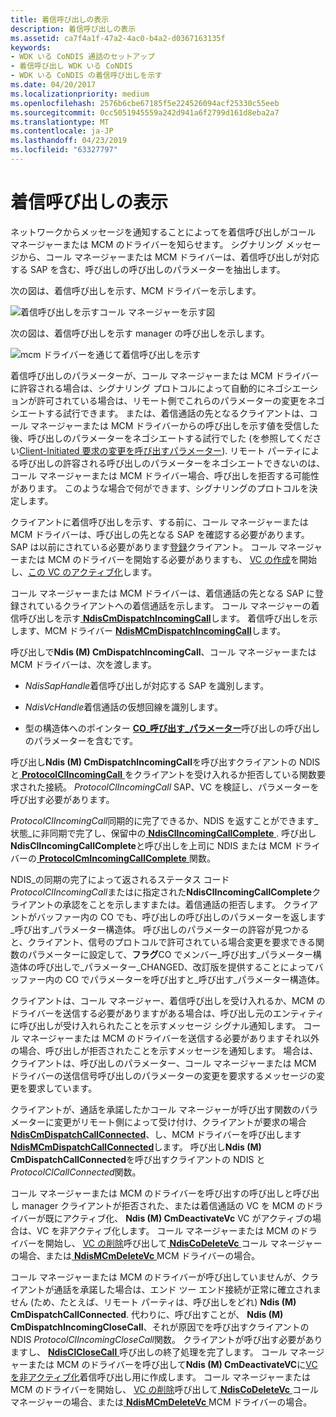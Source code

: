 ```yaml
---
title: 着信呼び出しの表示
description: 着信呼び出しの表示
ms.assetid: ca7f4a1f-47a2-4ac0-b4a2-d0367163135f
keywords:
- WDK いる CoNDIS 通話のセットアップ
- 着信呼び出し WDK いる CoNDIS
- WDK いる CoNDIS の着信呼び出しを示す
ms.date: 04/20/2017
ms.localizationpriority: medium
ms.openlocfilehash: 2576b6cbe67185f5e224526094acf25330c55eeb
ms.sourcegitcommit: 0cc5051945559a242d941a6f2799d161d8eba2a7
ms.translationtype: MT
ms.contentlocale: ja-JP
ms.lasthandoff: 04/23/2019
ms.locfileid: "63327797"
---
```

# <a name="indicating-an-incoming-call"></a>着信呼び出しの表示





ネットワークからメッセージを通知することによってを着信呼び出しがコール マネージャーまたは MCM のドライバーを知らせます。 シグナリング メッセージから、コール マネージャーまたは MCM ドライバーは、着信呼び出しが対応する SAP を含む、呼び出しの呼び出しのパラメーターを抽出します。

次の図は、着信呼び出しを示す、MCM ドライバーを示します。

![着信呼び出しを示すコール マネージャーを示す図](images/cm-13.png)

次の図は、着信呼び出しを示す manager の呼び出しを示します。

![mcm ドライバーを通じて着信呼び出しを示す](images/fig1-13.png)

着信呼び出しのパラメーターが、コール マネージャーまたは MCM ドライバーに許容される場合は、シグナリング プロトコルによって自動的にネゴシエーションが許可されている場合は、リモート側でこれらのパラメーターの変更をネゴシエートする試行できます。 または、着信通話の先となるクライアントは、コール マネージャーまたは MCM ドライバーからの呼び出しを示す値を受信した後、呼び出しのパラメーターをネゴシエートする試行でした (を参照してください[Client-Initiated 要求の変更を呼び出すパラメーター](client-initiated-request-to-change-call-parameters.md)). リモート パーティによる呼び出しの許容される呼び出しのパラメーターをネゴシエートできないのは、コール マネージャーまたは MCM ドライバー場合、呼び出しを拒否する可能性があります。 このような場合で何ができます、シグナリングのプロトコルを決定します。

クライアントに着信呼び出しを示す、する前に、コール マネージャーまたは MCM ドライバーは、呼び出しの先となる SAP を確認する必要があります。 SAP は以前にされている必要があります[登録](registering-a-sap.md)クライアント。 コール マネージャーまたは MCM のドライバーを開始する必要がありますも、 [VC の作成](creating-a-vc.md)を開始し、[この VC のアクティブ化](activating-a-vc.md)します。

コール マネージャーまたは MCM ドライバーは、着信通話の先となる SAP に登録されているクライアントへの着信通話を示します。 コール マネージャーの着信呼び出しを示す[ **NdisCmDispatchIncomingCall**](https://msdn.microsoft.com/library/windows/hardware/ff561664)します。 着信呼び出しを示します、MCM ドライバー [ **NdisMCmDispatchIncomingCall**](https://msdn.microsoft.com/library/windows/hardware/ff562830)します。

呼び出しで**Ndis (M) CmDispatchIncomingCall**、コール マネージャーまたは MCM ドライバーは、次を渡します。

-   *NdisSapHandle*着信呼び出しが対応する SAP を識別します。

-   *NdisVcHandle*着信通話の仮想回線を識別します。

-   型の構造体へのポインター [ **CO\_呼び出す\_パラメーター**](https://msdn.microsoft.com/library/windows/hardware/ff545384)呼び出しの呼び出しのパラメーターを含むです。

呼び出し**Ndis (M) CmDispatchIncomingCall**を呼び出すクライアントの NDIS と[ **ProtocolClIncomingCall** ](https://msdn.microsoft.com/library/windows/hardware/ff570228)をクライアントを受け入れるか拒否している関数要求された接続。 *ProtocolClIncomingCall* SAP、VC を検証し、パラメーターを呼び出す必要があります。

*ProtocolClIncomingCall*同期的に完了できるか、NDIS を返すことができます\_状態\_に非同期で完了し、保留中の[ **NdisClIncomingCallComplete** ](https://msdn.microsoft.com/library/windows/hardware/ff561632). 呼び出し**NdisClIncomingCallComplete**と呼び出しを上司に NDIS または MCM ドライバーの[ **ProtocolCmIncomingCallComplete** ](https://msdn.microsoft.com/library/windows/hardware/ff570245)関数。

NDIS\_の同期の完了によって返されるステータス コード*ProtocolClIncomingCall*またはに指定された**NdisClIncomingCallComplete**クライアントの承認をことを示しますまたは。着信通話の拒否します。 クライアントがバッファー内の CO でも、呼び出しの呼び出しのパラメーターを返します\_呼び出す\_パラメーター構造体。 呼び出しのパラメーターの許容が見つかると、クライアント、信号のプロトコルで許可されている場合変更を要求できる関数のパラメーターに設定して、**フラグ**CO でメンバー\_呼び出す\_パラメーター構造体の呼び出しで\_パラメーター\_CHANGED、改訂版を提供することによってバッファー内の CO でパラメーターを呼び出すと\_呼び出す\_パラメーター構造体。

クライアントは、コール マネージャー、着信呼び出しを受け入れるか、MCM のドライバーを送信する必要がありますがある場合は、呼び出し元のエンティティに呼び出しが受け入れられたことを示すメッセージ シグナル通知します。 コール マネージャーまたは MCM のドライバーを送信する必要がありますそれ以外の場合、呼び出しが拒否されたことを示すメッセージを通知します。 場合は、クライアントは、呼び出しのパラメーター、コール マネージャーまたは MCM ドライバーの送信信号呼び出しのパラメーターの変更を要求するメッセージの変更を要求しています。

クライアントが、通話を承諾したかコール マネージャーが呼び出す関数のパラメーターに変更がリモート側によって受け付け、クライアントが要求の場合[ **NdisCmDispatchCallConnected**](https://msdn.microsoft.com/library/windows/hardware/ff561661)、し、MCM ドライバーを呼び出します[**NdisMCmDispatchCallConnected**](https://msdn.microsoft.com/library/windows/hardware/ff562826)します。 呼び出し**Ndis (M) CmDispatchCallConnected**を呼び出すクライアントの NDIS と*ProtocolClCallConnected*関数。

コール マネージャーまたは MCM のドライバーを呼び出すの呼び出しと呼び出し manager クライアントが拒否された、または着信通話の VC を MCM のドライバーが既にアクティブ化、 **Ndis (M) CmDeactivateVc** VC がアクティブの場合は、VC を非アクティブ化します。 コール マネージャーまたは MCM のドライバーを開始し、 [VC の削除](deleting-a-vc.md)呼び出して[ **NdisCoDeleteVc** ](https://msdn.microsoft.com/library/windows/hardware/ff561698)コール マネージャーの場合、または[ **NdisMCmDeleteVc** ](https://msdn.microsoft.com/library/windows/hardware/ff562819) MCM ドライバーの場合。

コール マネージャーまたは MCM のドライバーが呼び出していませんが、クライアントが通話を承諾した場合は、エンド ツー エンド接続が正常に確立されません (ため、たとえば、リモート パーティは、呼び出しをどれ) **Ndis (M) CmDispatchCallConnected**. 代わりに、呼び出すことが、 **Ndis (M) CmDispatchIncomingCloseCall**、それが原因でを呼び出すクライアントの NDIS *ProtocolClIncomingCloseCall*関数。 クライアントが呼び出す必要がありますし、 [ **NdisClCloseCall** ](https://msdn.microsoft.com/library/windows/hardware/ff561627)呼び出しの終了処理を完了します。 コール マネージャーまたは MCM のドライバーを呼び出して**Ndis (M) CmDeactivateVC**に[VC を非アクティブ化](deactivating-a-vc.md)着信呼び出し用に作成します。 コール マネージャーまたは MCM のドライバーを開始し、 [VC の削除](deleting-a-vc.md)呼び出して[ **NdisCoDeleteVc** ](https://msdn.microsoft.com/library/windows/hardware/ff561698)コール マネージャーの場合、または[ **NdisMCmDeleteVc** ](https://msdn.microsoft.com/library/windows/hardware/ff562819) MCM ドライバーの場合。

 

 





